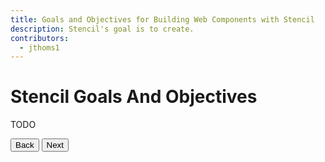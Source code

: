 ```yaml
---
title: Goals and Objectives for Building Web Components with Stencil
description: Stencil's goal is to create.
contributors:
  - jthoms1
---
```

# Stencil Goals And Objectives

TODO

<stencil-route-link url="/docs/introduction" router="#router" custom="true">
  <button class="pull-left btn btn--secondary">
    Back
  </button>
</stencil-route-link>

<stencil-route-link url="/docs/browser-support" router="#router" custom="true">
  <button class="pull-right btn btn--primary">
    Next
  </button>
</stencil-route-link>
